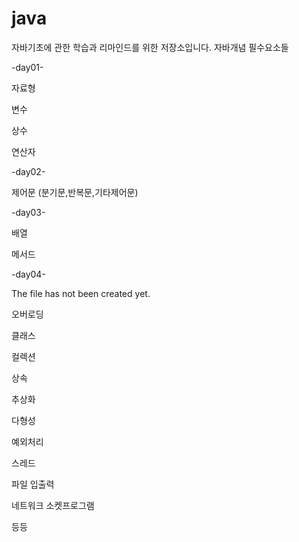 # java
자바기초에 관한 학습과 리마인드를 위한 저장소입니다. 
자바개념 필수요소들


-day01-

자료형

변수

상수

연산자

-day02-

제어문
(분기문,반복문,기타제어문)

-day03-

배열

메서드

-day04-

The file has not been created yet. 

오버로딩

클래스

컬렉션

상속

추상화

다형성

예외처리

스레드

파일 입출력

네트워크 소켓프로그램

등등 
